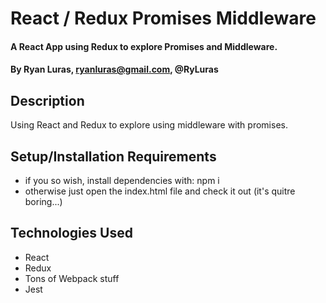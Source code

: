 # React / Redux Promises Middleware

#### A React App using Redux to explore Promises and Middleware.

#### By **Ryan Luras, ryanluras@gmail.com, @RyLuras**

## Description

Using React and Redux to explore using middleware with promises.

## Setup/Installation Requirements

- if you so wish, install dependencies with: npm i
- otherwise just open the index.html file and check it out (it's quitre boring...)

## Technologies Used

- React
- Redux
- Tons of Webpack stuff
- Jest
